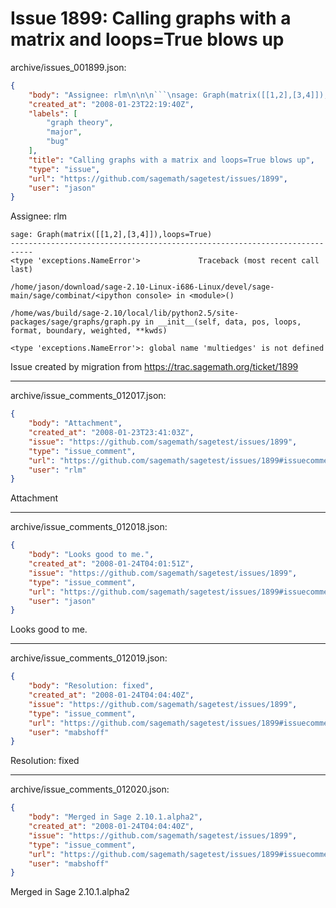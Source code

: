 # Issue 1899: Calling graphs with a matrix and loops=True blows up

archive/issues_001899.json:
```json
{
    "body": "Assignee: rlm\n\n\n```\nsage: Graph(matrix([[1,2],[3,4]]),loops=True)\n---------------------------------------------------------------------------\n<type 'exceptions.NameError'>             Traceback (most recent call last)\n\n/home/jason/download/sage-2.10-Linux-i686-Linux/devel/sage-main/sage/combinat/<ipython console> in <module>()\n\n/home/was/build/sage-2.10/local/lib/python2.5/site-packages/sage/graphs/graph.py in __init__(self, data, pos, loops, format, boundary, weighted, **kwds)\n\n<type 'exceptions.NameError'>: global name 'multiedges' is not defined\n```\n\n\n\nIssue created by migration from https://trac.sagemath.org/ticket/1899\n\n",
    "created_at": "2008-01-23T22:19:40Z",
    "labels": [
        "graph theory",
        "major",
        "bug"
    ],
    "title": "Calling graphs with a matrix and loops=True blows up",
    "type": "issue",
    "url": "https://github.com/sagemath/sagetest/issues/1899",
    "user": "jason"
}
```
Assignee: rlm


```
sage: Graph(matrix([[1,2],[3,4]]),loops=True)
---------------------------------------------------------------------------
<type 'exceptions.NameError'>             Traceback (most recent call last)

/home/jason/download/sage-2.10-Linux-i686-Linux/devel/sage-main/sage/combinat/<ipython console> in <module>()

/home/was/build/sage-2.10/local/lib/python2.5/site-packages/sage/graphs/graph.py in __init__(self, data, pos, loops, format, boundary, weighted, **kwds)

<type 'exceptions.NameError'>: global name 'multiedges' is not defined
```



Issue created by migration from https://trac.sagemath.org/ticket/1899





---

archive/issue_comments_012017.json:
```json
{
    "body": "Attachment",
    "created_at": "2008-01-23T23:41:03Z",
    "issue": "https://github.com/sagemath/sagetest/issues/1899",
    "type": "issue_comment",
    "url": "https://github.com/sagemath/sagetest/issues/1899#issuecomment-12017",
    "user": "rlm"
}
```

Attachment



---

archive/issue_comments_012018.json:
```json
{
    "body": "Looks good to me.",
    "created_at": "2008-01-24T04:01:51Z",
    "issue": "https://github.com/sagemath/sagetest/issues/1899",
    "type": "issue_comment",
    "url": "https://github.com/sagemath/sagetest/issues/1899#issuecomment-12018",
    "user": "jason"
}
```

Looks good to me.



---

archive/issue_comments_012019.json:
```json
{
    "body": "Resolution: fixed",
    "created_at": "2008-01-24T04:04:40Z",
    "issue": "https://github.com/sagemath/sagetest/issues/1899",
    "type": "issue_comment",
    "url": "https://github.com/sagemath/sagetest/issues/1899#issuecomment-12019",
    "user": "mabshoff"
}
```

Resolution: fixed



---

archive/issue_comments_012020.json:
```json
{
    "body": "Merged in Sage 2.10.1.alpha2",
    "created_at": "2008-01-24T04:04:40Z",
    "issue": "https://github.com/sagemath/sagetest/issues/1899",
    "type": "issue_comment",
    "url": "https://github.com/sagemath/sagetest/issues/1899#issuecomment-12020",
    "user": "mabshoff"
}
```

Merged in Sage 2.10.1.alpha2
